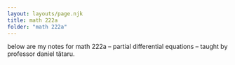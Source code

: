 ```yaml
---
layout: layouts/page.njk
title: math 222a
folder: "math 222a"
---
```


below are my notes for math 222a – partial differential equations – taught by professor daniel tătaru.